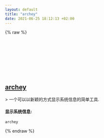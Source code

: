 ```yaml
---
layout: default
title: "archey"
date: 2021-06-25 18:12:13 +02:00
---
```

{% raw %}
<h2 id="archey">
  <a href="/zh/linux/archey.html">archey</a> <a href="#archey"><svg class="icon">
    <use href="/assets/images/unicode_sprite.svg#link" />
  </svg></a>
</h2>
> 一个可以以新颖的方式显示系统信息的简单工具.

#### 显示系统信息:
```shell
archey
```
{% endraw %}